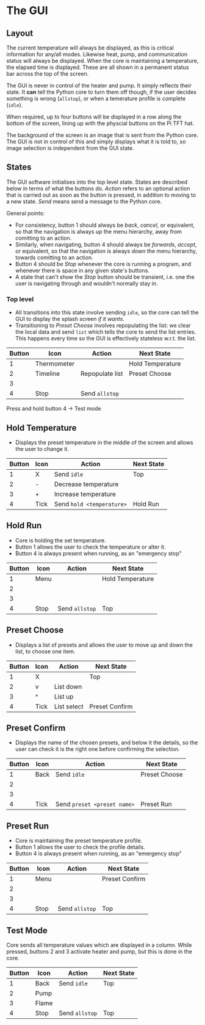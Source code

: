 # The GUI

## Layout
The current temperature will always be displayed, as this is critical information for any/all modes.
Likewise heat, pump, and communication status will always be displayed.
When the core is maintaining a temperature, the elapsed time is displayed.
These are all shown in a permanent status bar across the top of the screen.

The GUI is never in control of the heater and pump. It simply reflects their state.
It **can** tell the Python core to turn them off though, if the user decides something is
wrong (`allstop`), or when a temerature profile is complete (`idle`).

When required, up to four buttons will be displayed in a row along the bottom of the screen, 
lining up with the physcial buttons on the Pi TFT hat.

The background of the screen is an image that is sent from the Python core. 
The GUI is not in control of this and simply displays what it is told to, so image selection is independent from the GUI state.

## States

The GUI software initialises into the top level state.
States are described below in terms of what the buttons do.
*Action* refers to an optional action that is carried out as soon as the button is pressed, in addition to moving to a new state.
*Send* means send a message to the Python core.

General points:
* For consistency, button 1 should always be *back*, *cancel*, or equivalent, so that the navigation is always *up* the menu hierarchy, away from comitting to an action.
* Similarly, when navigating, button 4 should always be *forwards*, *accept*, or equivalent, so that the navigation is always *down* the menu hierarchy, towards comitting to an action.
* Button 4 should be *Stop* whenever the core is running a program, and whenever there is space in any given state's buttons.
* A state that can't show the *Stop* button should be transient, i.e. one the user is navigating through and wouldn't normally stay in.

### Top level

* All transitions into this state involve sending `idle`, so the core can tell the GUI to display the splash screen *if it wants*.
* Transitioning to *Preset Choose* involves repopulating the list: we clear the local data and send `list` which tells the core to send the list entries. This happens every time so the GUI is effectively stateless w.r.t. the list.

| Button | Icon | Action | Next State |
|--------|------|--------|------------|
| 1      | Thermometer | | Hold Temperature |
| 2      | Timeline | Repopulate list | Preset Choose |
| 3      |      |        |            |
| 4      | Stop | Send `allstop` | |

Press and hold button 4 -> Test mode

## Hold Temperature

* Displays the preset temperature in the middle of the screen and allows the user to change it.

| Button | Icon | Action     | Next State |
|--------|------|------------|------------|
| 1      | X    | Send `idle`| Top        |
| 2      | -    | Decrease temperature |  |
| 3      | +    | Increase temperature |  |
| 4      | Tick | Send `hold <temperature>` | Hold Run |

## Hold Run

* Core is holding the set temperature.
* Button 1 allows the user to check the temperature or alter it.
* Button 4 is always present when running, as an "emergency stop"

| Button | Icon | Action | Next State |
|--------|------|--------|------------|
| 1      | Menu |        | Hold Temperature |
| 2      |      |        |            |
| 3      |      |        |            |
| 4      | Stop | Send `allstop` | Top |

## Preset Choose

* Displays a list of presets and allows the user to move up and down the list, to choose one item.

| Button | Icon | Action | Next State |
|--------|------|--------|------------|
| 1      | X    |        | Top        |
| 2      | v    | List down   |            |
| 3      | ^    | List up     |            |
| 4      | Tick | List select | Preset Confirm           |

## Preset Confirm

* Displays the name of the chosen presets, and below it the details, so the user can check it is the right one before confirming the selection.

| Button | Icon | Action | Next State |
|--------|------|--------|------------|
| 1      | Back | Send `idle` | Preset Choose |
| 2      |      |        |            |
| 3      |      |        |            |
| 4      | Tick | Send `preset <preset name>` | Preset Run |

## Preset Run

* Core is maintaining the preset temperature profile.
* Button 1 allows the user to check the profile details.
* Button 4 is always present when running, as an "emergency stop"

| Button | Icon | Action | Next State |
|--------|------|--------|------------|
| 1      | Menu |        | Preset Confirm |
| 2      |      |        |            |
| 3      |      |        |            |
| 4      | Stop | Send `allstop` | Top |


## Test Mode

Core sends all temperature values which are displayed in a column.
While pressed, buttons 2 and 3 activate heater and pump, but this is done in the core.

| Button | Icon | Action | Next State |
|--------|------|--------|------------|
| 1      | Back | Send `idle` | Top   |
| 2      | Pump |        |            |
| 3      | Flame |       |            |
| 4      | Stop | Send `allstop` | Top |


